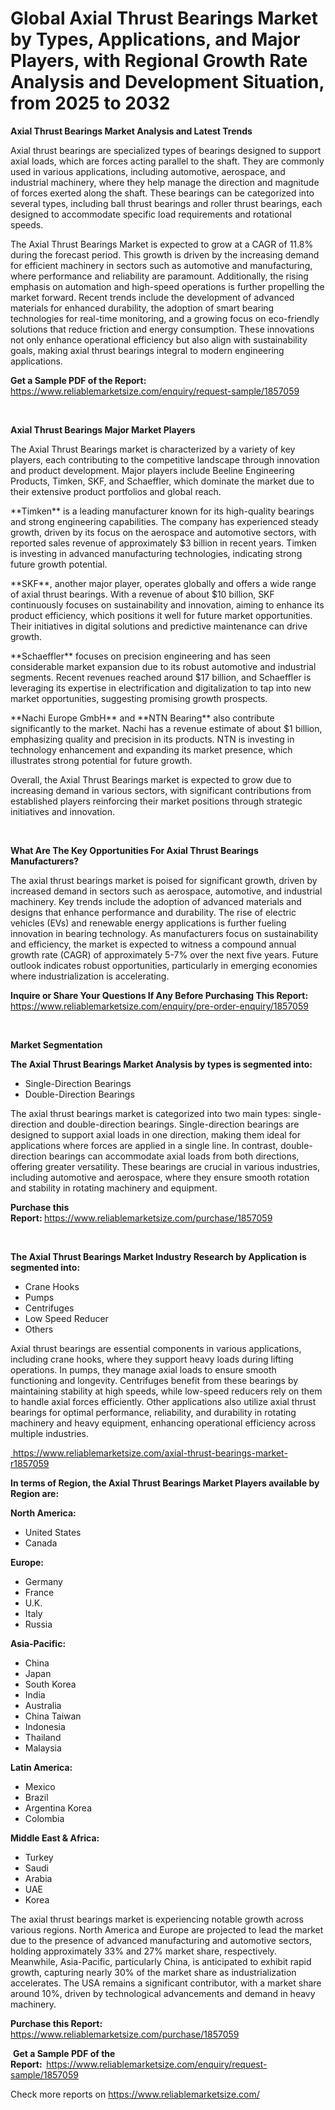 <p><h1>Global Axial Thrust Bearings Market by Types, Applications, and Major Players, with Regional Growth Rate Analysis and Development Situation, from 2025 to 2032</h1></p><p><strong>Axial Thrust Bearings Market Analysis and Latest Trends</strong></p>
<p><p>Axial thrust bearings are specialized types of bearings designed to support axial loads, which are forces acting parallel to the shaft. They are commonly used in various applications, including automotive, aerospace, and industrial machinery, where they help manage the direction and magnitude of forces exerted along the shaft. These bearings can be categorized into several types, including ball thrust bearings and roller thrust bearings, each designed to accommodate specific load requirements and rotational speeds.</p><p>The Axial Thrust Bearings Market is expected to grow at a CAGR of 11.8% during the forecast period. This growth is driven by the increasing demand for efficient machinery in sectors such as automotive and manufacturing, where performance and reliability are paramount. Additionally, the rising emphasis on automation and high-speed operations is further propelling the market forward. Recent trends include the development of advanced materials for enhanced durability, the adoption of smart bearing technologies for real-time monitoring, and a growing focus on eco-friendly solutions that reduce friction and energy consumption. These innovations not only enhance operational efficiency but also align with sustainability goals, making axial thrust bearings integral to modern engineering applications.</p></p>
<p><strong>Get a Sample PDF of the Report:&nbsp;</strong> <a href="https://www.reliablemarketsize.com/enquiry/request-sample/1857059?utm_campaign=1879&utm_medium=2&utm_source=Github&utm_content=ia&utm_term=19022025&utm_id=axial-thrust-bearings">https://www.reliablemarketsize.com/enquiry/request-sample/1857059</a></p>
<p>&nbsp;</p>
<p><strong>Axial Thrust Bearings Major Market Players</strong></p>
<p><p>The Axial Thrust Bearings market is characterized by a variety of key players, each contributing to the competitive landscape through innovation and product development. Major players include Beeline Engineering Products, Timken, SKF, and Schaeffler, which dominate the market due to their extensive product portfolios and global reach.</p><p>**Timken** is a leading manufacturer known for its high-quality bearings and strong engineering capabilities. The company has experienced steady growth, driven by its focus on the aerospace and automotive sectors, with reported sales revenue of approximately $3 billion in recent years. Timken is investing in advanced manufacturing technologies, indicating strong future growth potential.</p><p>**SKF**, another major player, operates globally and offers a wide range of axial thrust bearings. With a revenue of about $10 billion, SKF continuously focuses on sustainability and innovation, aiming to enhance its product efficiency, which positions it well for future market opportunities. Their initiatives in digital solutions and predictive maintenance can drive growth.</p><p>**Schaeffler** focuses on precision engineering and has seen considerable market expansion due to its robust automotive and industrial segments. Recent revenues reached around $17 billion, and Schaeffler is leveraging its expertise in electrification and digitalization to tap into new market opportunities, suggesting promising growth prospects.</p><p>**Nachi Europe GmbH** and **NTN Bearing** also contribute significantly to the market. Nachi has a revenue estimate of about $1 billion, emphasizing quality and precision in its products. NTN is investing in technology enhancement and expanding its market presence, which illustrates strong potential for future growth.</p><p>Overall, the Axial Thrust Bearings market is expected to grow due to increasing demand in various sectors, with significant contributions from established players reinforcing their market positions through strategic initiatives and innovation.</p></p>
<p>&nbsp;</p>
<p><strong>What Are The Key Opportunities For Axial Thrust Bearings Manufacturers?</strong></p>
<p><p>The axial thrust bearings market is poised for significant growth, driven by increased demand in sectors such as aerospace, automotive, and industrial machinery. Key trends include the adoption of advanced materials and designs that enhance performance and durability. The rise of electric vehicles (EVs) and renewable energy applications is further fueling innovation in bearing technology. As manufacturers focus on sustainability and efficiency, the market is expected to witness a compound annual growth rate (CAGR) of approximately 5-7% over the next five years. Future outlook indicates robust opportunities, particularly in emerging economies where industrialization is accelerating.</p></p>
<p><strong>Inquire or Share Your Questions If Any Before Purchasing This Report:</strong> <a href="https://www.reliablemarketsize.com/enquiry/pre-order-enquiry/1857059?utm_campaign=1879&utm_medium=2&utm_source=Github&utm_content=ia&utm_term=19022025&utm_id=axial-thrust-bearings">https://www.reliablemarketsize.com/enquiry/pre-order-enquiry/1857059</a></p>
<p>&nbsp;</p>
<p><strong>Market Segmentation</strong></p>
<p><strong>The Axial Thrust Bearings Market Analysis by types is segmented into:</strong></p>
<p><ul><li>Single-Direction Bearings</li><li>Double-Direction Bearings</li></ul></p>
<p><p>The axial thrust bearings market is categorized into two main types: single-direction and double-direction bearings. Single-direction bearings are designed to support axial loads in one direction, making them ideal for applications where forces are applied in a single line. In contrast, double-direction bearings can accommodate axial loads from both directions, offering greater versatility. These bearings are crucial in various industries, including automotive and aerospace, where they ensure smooth rotation and stability in rotating machinery and equipment.</p></p>
<p><strong>Purchase this Report:&nbsp;</strong><a href="https://www.reliablemarketsize.com/purchase/1857059?utm_campaign=1879&utm_medium=2&utm_source=Github&utm_content=ia&utm_term=19022025&utm_id=axial-thrust-bearings">https://www.reliablemarketsize.com/purchase/1857059</a></p>
<p>&nbsp;</p>
<p><strong>The Axial Thrust Bearings Market Industry Research by Application is segmented into:</strong></p>
<p><ul><li>Crane Hooks</li><li>Pumps</li><li>Centrifuges</li><li>Low Speed Reducer</li><li>Others</li></ul></p>
<p><p>Axial thrust bearings are essential components in various applications, including crane hooks, where they support heavy loads during lifting operations. In pumps, they manage axial loads to ensure smooth functioning and longevity. Centrifuges benefit from these bearings by maintaining stability at high speeds, while low-speed reducers rely on them to handle axial forces efficiently. Other applications also utilize axial thrust bearings for optimal performance, reliability, and durability in rotating machinery and heavy equipment, enhancing operational efficiency across multiple industries.</p></p>
<p><a href="https://www.reliablemarketsize.com/axial-thrust-bearings-market-r1857059?utm_campaign=1879&utm_medium=2&utm_source=Github&utm_content=ia&utm_term=19022025&utm_id=axial-thrust-bearings">&nbsp;https://www.reliablemarketsize.com/axial-thrust-bearings-market-r1857059</a></p>
<p><strong>In terms of Region, the Axial Thrust Bearings Market Players available by Region are:</strong></p>
<p>
    <p> <strong> North America: </strong>
        <ul>
            <li>United States</li>
            <li>Canada</li>
        </ul>
        </p> 
    <p> <strong> Europe: </strong>
        <ul>
            <li>Germany</li>
            <li>France</li>
            <li>U.K.</li>
            <li>Italy</li>
            <li>Russia</li>
        </ul>
        </p> 
    <p> <strong> Asia-Pacific: </strong>
        <ul>
            <li>China</li>
            <li>Japan</li>
            <li>South Korea</li>
            <li>India</li>
            <li>Australia</li>
            <li>China Taiwan</li>
            <li>Indonesia</li>
            <li>Thailand</li>
            <li>Malaysia</li>
        </ul>
        </p> 
    <p> <strong> Latin America: </strong>
        <ul>
            <li>Mexico</li>
            <li>Brazil</li>
            <li>Argentina Korea</li>
            <li>Colombia</li>
        </ul>
        </p> 
    <p> <strong> Middle East & Africa: </strong>
        <ul>
            <li>Turkey</li>
            <li>Saudi</li>
            <li>Arabia</li>
            <li>UAE</li>
            <li>Korea</li>
        </ul>
    </p>
    </p>
<p><p>The axial thrust bearings market is experiencing notable growth across various regions. North America and Europe are projected to lead the market due to the presence of advanced manufacturing and automotive sectors, holding approximately 33% and 27% market share, respectively. Meanwhile, Asia-Pacific, particularly China, is anticipated to exhibit rapid growth, capturing nearly 30% of the market share as industrialization accelerates. The USA remains a significant contributor, with a market share around 10%, driven by technological advancements and demand in heavy machinery.</p></p>
<p><strong>Purchase this Report: </strong><a href="https://www.reliablemarketsize.com/purchase/1857059?utm_campaign=1879&utm_medium=2&utm_source=Github&utm_content=ia&utm_term=19022025&utm_id=axial-thrust-bearings">https://www.reliablemarketsize.com/purchase/1857059</a></p>
<p>&nbsp;<strong>Get a Sample PDF of the Report:&nbsp;&nbsp;</strong><a href="https://www.reliablemarketsize.com/enquiry/request-sample/1857059?utm_campaign=1879&utm_medium=2&utm_source=Github&utm_content=ia&utm_term=19022025&utm_id=axial-thrust-bearings">https://www.reliablemarketsize.com/enquiry/request-sample/1857059</a></p>
<p><strong></strong></p>
<p>Check more reports on <a href="https://www.reliablemarketsize.com/?utm_campaign=1879&utm_medium=2&utm_source=Github&utm_content=ia&utm_term=19022025&utm_id=axial-thrust-bearings">https://www.reliablemarketsize.com/</a></p>